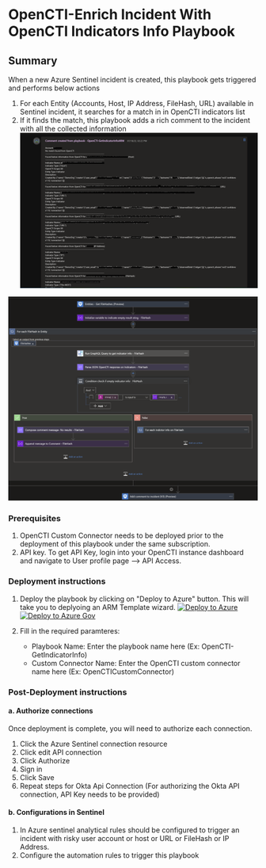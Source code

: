 # OpenCTI-Enrich Incident With OpenCTI Indicators Info Playbook
 ## Summary
 When a new Azure Sentinel incident is created, this playbook gets triggered and performs below actions
 1. For each Entity (Accounts, Host, IP Address, FileHash, URL) available in Sentinel incident, it searches for a match in in OpenCTI indicators list
 2. If it finds the match, this playbook adds a rich comment to the incident with all the collected information
    ![Comment example](./images/CommentGetIndicatorInfofromOpenCTI.png)



![Playbook Designer view](./images/GetIndicatorInfoOpenCTI.png)<br>

### Prerequisites 
1. OpenCTI Custom Connector needs to be deployed prior to the deployment of this playbook under the same subscription.
2. API key. To get API Key, login into your OpenCTI instance dashboard and navigate to User profile page --> API Access.

### Deployment instructions 
1. Deploy the playbook by clicking on "Deploy to Azure" button. This will take you to deplyoing an ARM Template wizard.
[![Deploy to Azure](https://aka.ms/deploytoazurebutton)](https://portal.azure.com/#create/Microsoft.Template/uri/https%3A%2F%2Fraw.githubusercontent.com%2FAzure%2FAzure-Sentinel%2FSolutions%2FOpenCTI%2FPlaybooks%2FOpenCTIPlaybooks%2FOpenCTI-GetIndicatorInfo%2Fazuredeploy.json)
[![Deploy to Azure Gov](https://aka.ms/deploytoazuregovbutton)](https://portal.azure.us/#create/Microsoft.Template/uri/https%3A%2F%2Fraw.githubusercontent.com%2FAzure%2FAzure-Sentinel%2FSolutions%2FOpenCTI%2FPlaybooks%2F%2FOpenCTIPlaybooks%2FOpenCTI-GetIndicatorInfo%2Fazuredeploy.json)

2. Fill in the required paramteres:
    * Playbook Name: Enter the playbook name here (Ex: OpenCTI-GetIndicatorInfo)
    * Custom Connector Name: Enter the OpenCTI custom connector name here (Ex: OpenCTICustomConnector)
    
### Post-Deployment instructions 
#### a. Authorize connections
Once deployment is complete, you will need to authorize each connection.
1.	Click the Azure Sentinel connection resource
2.	Click edit API connection
3.	Click Authorize
4.	Sign in
5.	Click Save
6.	Repeat steps for Okta Api  Connection (For authorizing the Okta API connection, API Key needs to be provided)
#### b. Configurations in Sentinel
1. In Azure sentinel analytical rules should be configured to trigger an incident with risky user account or host or URL or FileHash or IP Address. 
2. Configure the automation rules to trigger this playbook


